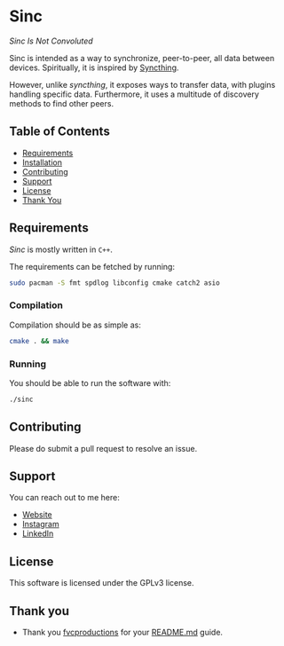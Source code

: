 # Sinc

_*S*inc *I*s *N*ot *C*onvoluted_

Sinc is intended as a way to synchronize, peer-to-peer, all data between
devices. Spiritually, it is inspired by [Syncthing](https://syncthing.net/).

However, unlike _syncthing_, it exposes ways to transfer data, with plugins
handling specific data. Furthermore, it uses a multitude of discovery methods
to find other peers.

## Table of Contents
- [Requirements](#requirements)
- [Installation](#installation)
- [Contributing](#contributing)
- [Support](#support)
- [License](#license)
- [Thank You](#thank-you)

## Requirements

_Sinc_ is mostly written in `C++`.

The requirements can be fetched by running:
```bash
sudo pacman -S fmt spdlog libconfig cmake catch2 asio
```

### Compilation

Compilation should be as simple as:
```bash
cmake . && make
```

### Running

You should be able to run the software with:
```bash
./sinc
```

## Contributing

Please do submit a pull request to resolve an issue.

## Support

You can reach out to me here:
- [Website](https://markovejnovic.com/)
- [Instagram](marko.vejnovic.42)
- [LinkedIn](https://www.linkedin.com/in/markovejnovic/)

## License
This software is licensed under the GPLv3 license.

## Thank you
- Thank you [fvcproductions](https://github.com/fvcproductions/) for your
  [README.md](https://gist.github.com/fvcproductions/1bfc2d4aecb01a834b46)
  guide.

